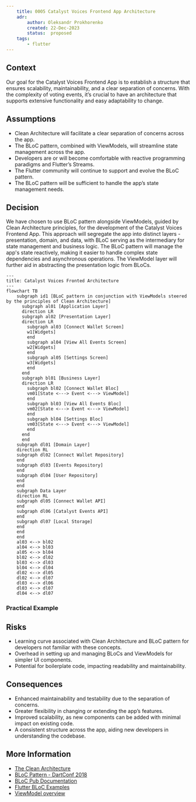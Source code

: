 ```yaml
---
    title: 0005 Catalyst Voices Frontend App Architecture
    adr:
        author: Oleksandr Prokhorenko
        created: 22-Dec-2023
        status:  proposed
    tags:
        - flutter
---
```


## Context

Our goal for the Catalyst Voices Frontend App is to establish a structure that ensures scalability,
maintainability, and a clear separation of concerns. With the complexity of voting events,
it’s crucial to have an architecture that supports extensive functionality and easy adaptability to change.

## Assumptions

* Clean Architecture will facilitate a clear separation of concerns across the app.
* The BLoC pattern, combined with ViewModels, will streamline state management across the app.
* Developers are or will become comfortable with reactive programming paradigms and Flutter’s Streams.
* The Flutter community will continue to support and evolve the BLoC pattern.
* The BLoC pattern will be sufficient to handle the app’s state management needs.

## Decision

We have chosen to use BLoC pattern alongside ViewModels, guided by Clean Architecture principles,
for the development of the Catalyst Voices Frontend App.
This approach will segregate the app into distinct layers - presentation, domain, and data,
with BLoC serving as the intermediary for state management and business logic.
The BLoC pattern will manage the app's state reactively,
making it easier to handle complex state dependencies and asynchronous operations.
The ViewModel layer will further aid in abstracting the presentation logic from BLoCs.

```mermaid
---
title: Catalyst Voices Fronted Architecture
---
flowchart TB
    subgraph id1 [BLoC pattern in conjunction with ViewModels steered by the principles of Clean Architecture]
      subgraph al01 [Application Layer]
      direction LR
      subgraph al02 [Presentation Layer]
      direction LR
        subgraph al03 [Connect Wallet Screen]
        w1[Widgets]
        end
        subgraph al04 [View All Events Screen]
        w2[Widgets]
        end
        subgraph al05 [Settings Screen]
        w3[Widgets]
        end
      end
      subgraph bl01 [Business Layer]
      direction LR
        subgraph bl02 [Connect Wallet Bloc]
        vm01[State <---> Event <---> ViewModel]
        end
        subgraph bl03 [View All Events Bloc]
        vm02[State <---> Event <---> ViewModel]
        end
        subgraph bl04 [Settings Bloc]
        vm03[State <---> Event <---> ViewModel]
        end
      end
      end
    subgraph dl01 [Domain Layer]
    direction RL
    subgraph dl02 [Connect Wallet Repository]
    end
    subgraph dl03 [Events Repository]
    end
    subgraph dl04 [User Repository]
    end
    end
    subgraph Data Layer
    direction RL
    subgraph dl05 [Connect Wallet API]
    end
    subgraph dl06 [Catalyst Events API]
    end
    subgraph dl07 [Local Storage]
    end
    end
    end
    al03 <--> bl02
    al04 <--> bl03
    al05 <--> bl04
    bl02 <--> dl02
    bl03 <--> dl03
    bl04 <--> dl04
    dl02 <--> dl05
    dl02 <--> dl07
    dl03 <--> dl06
    dl03 <--> dl07
    dl04 <--> dl07
```



### Practical Example



## Risks

* Learning curve associated with Clean Architecture and BLoC pattern for developers not familiar with these concepts.
* Overhead in setting up and managing BLoCs and ViewModels for simpler UI components.
* Potential for boilerplate code, impacting readability and maintainability.

## Consequences

* Enhanced maintainability and testability due to the separation of concerns.
* Greater flexibility in changing or extending the app’s features.
* Improved scalability, as new components can be added with minimal impact on existing code.
* A consistent structure across the app, aiding new developers in understanding the codebase.

## More Information

* [The Clean Architecture](https://blog.cleancoder.com/uncle-bob/2012/08/13/the-clean-architecture.html)
* [BLoC Pattern - DartConf 2018](https://youtu.be/PLHln7wHgPE?si=QJ8hXOCWz2WIYFye)
* [BLoC Pub Documentation](https://bloclibrary.dev/)
* [Flutter BLoC Examples](https://github.com/felangel/bloc/tree/master/examples)
* [ViewModel overview](https://developer.android.com/topic/libraries/architecture/viewmodel)
